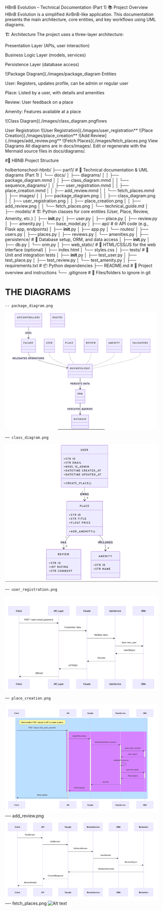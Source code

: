 HBnB Evolution – Technical Documentation (Part 1)
📚 Project Overview
HBnB Evolution is a simplified AirBnB-like application.
This documentation presents the main architecture, core entities, and key workflows using UML diagrams.

🏗️ Architecture
The project uses a three-layer architecture:

Presentation Layer (APIs, user interaction)

Business Logic Layer (models, services)

Persistence Layer (database access)

![Package Diagram](./images/package_diagram Entities

User: Registers, updates profile, can be admin or regular user

Place: Listed by a user, with details and amenities

Review: User feedback on a place

Amenity: Features available at a place

![Class Diagram](./images/class_diagram.pngflows

User Registration
![User Registration](./images/user_registration**
![Place Creation](./images/place_creation**
![Add Review](./images/add_review.png**
![Fetch Places](./images/fetch_places.png View Diagrams
All diagrams are in docs/images/.
Edit or regenerate with the Mermaid source files in docs/diagrams/.



 #📁 HBNB  Project Structure

holbertonschool-hbnb/
├── part1/                        # 📖 Technical documentation & UML diagrams (Part 1)
│   └── docs/
│       ├── diagrams/
│       │   ├── package_diagram.mmd
│       │   ├── class_diagram.mmd
│       │   └── sequence_diagrams/
│       │       ├── user_registration.mmd
│       │       ├── place_creation.mmd
│       │       ├── add_review.mmd
│       │       └── fetch_places.mmd
│       ├── images/
│       │   ├── package_diagram.png
│       │   ├── class_diagram.png
│       │   ├── user_registration.png
│       │   ├── place_creation.png
│       │   ├── add_review.png
│       │   └── fetch_places.png
│       └── technical_guide.md
│
├── models/                       # 🏗️ Python classes for core entities (User, Place, Review, Amenity, etc.)
│   ├── __init__.py
│   ├── user.py
│   ├── place.py
│   ├── review.py
│   ├── amenity.py
│   └── base_model.py
│
├── api/                          # 🌐 API code (e.g., Flask app, endpoints)
│   ├── __init__.py
│   ├── app.py
│   └── routes/
│       ├── users.py
│       ├── places.py
│       ├── reviews.py
│       └── amenities.py
│
├── persistence/                  # 💾 Database setup, ORM, and data access
│   ├── __init__.py
│   ├── db.py
│   └── orm.py
│
├── web_static/                   # 🎨 HTML/CSS/JS for the web interface (optional)
│   ├── index.html
│   └── styles.css
│
├── tests/                        # 🧪 Unit and integration tests
│   ├── __init__.py
│   ├── test_user.py
│   ├── test_place.py
│   ├── test_review.py
│   └── test_amenity.py
│
├── requirements.txt              # 📦 Python dependencies
├── README.md                     # 📝 Project overview and instructions
└── .gitignore                    # 🚫 Files/folders to ignore in git

# THE DIAGRAMS 

    -- package_diagram.png
 ![Alt text](https://github.com/MOUSSA-info/holbertonschool-hbnb/blob/9c3e42e44d08b2343d4ff63bea08c31ac1e94543/package_diagram%20.png)
    
    ── class_diagram.png
![Alt text](https://github.com/MOUSSA-info/holbertonschool-hbnb/blob/024020f0aeb23c88b5fb4789b2813ca1be67a28b/class%20diagram.png)

    ── user_registration.png
![Alt text](https://github.com/MOUSSA-info/holbertonschool-hbnb/blob/6ad5b984f1d5ee247360894f4efd27f764aefae4/%3Auser_registration.png)

    ── place_creation.png
![Alt text](https://github.com/MOUSSA-info/holbertonschool-hbnb/blob/ea887054ed7fcbd2c159862f32fcc47fa9af2440/place%20cration.png)
    ── add_review.png
![Alt text](https://github.com/MOUSSA-info/holbertonschool-hbnb/blob/f21305148fe2d05d8900d0e30569b38e81e4859c/review.png)
    ── fetch_places.png 
![Alt text](.png)
